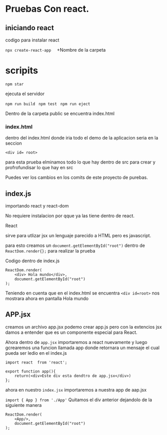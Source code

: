 # Pruebas Con react.

## iniciando react
<p> codigo  para instalar react

``npx create-react-app  `` +Nombre de la carpeta  

# scripits

``npm star ``
<p> ejecuta  el servidor 

``npm run build ``
``npm test ``
``npm run eject ``



<p> Dentro de la carpeta public se encuentra index.html

### index.html

<p>dentro del index.html  donde iria todo el demo de la aplicacion seria en la seccion 

``<div id= root> ``

<p> para esta prueba elminamos todo lo que hay dentro de src para crear y profrofundisar lo que hay en src
<p> Puedes ver los cambios en los comits de este proyecto de purebas. 


## index.js

importando react y react-dom

No requiere instalacion por qque ya las tiene dentro de react.

React

sirve para  utlizar jsx un lenguaje parecido a HTML pero es javascript.

para esto creamos un ``document.getElementById("root")``  dentro de  ``ReactDom.render{};`` para realizar la prueba 

Codigo dentro de index.js
```
ReactDom.render(
    <div> Hola mundo</div>,
    document.getElementById("root")
);
```

Teniendo en cuenta que en el index.html  se encuentra ``<div id=root>`` nos mostrara ahora en pantalla Hola mundo 


## APP.jsx

creamos un archivo app.jsx podemo crear app.js pero con la extencios jsx damos a entender que es un componente especial para React.

Ahora dentro de ``app.jsx`` importaremos a react nuevamente y luego gcrearemos una funcion  llamada app  donde retornara un mensaje  el cual pueda ser ledio en  el index.js

```
import react  from 'react';

export function app(){
    return(<div>Este div esta dendtro de app.jsx</div>)
};
```

ahora en nuestro ``index.jsx``  importaremos a nuestra app de aap.jsx

`` import { App } from './App' ``
Quitamos el div anterior dejandolo de la siguiente manera

```
ReactDom.render(
    <App/>,
    document.getElementById("root")
);

```


